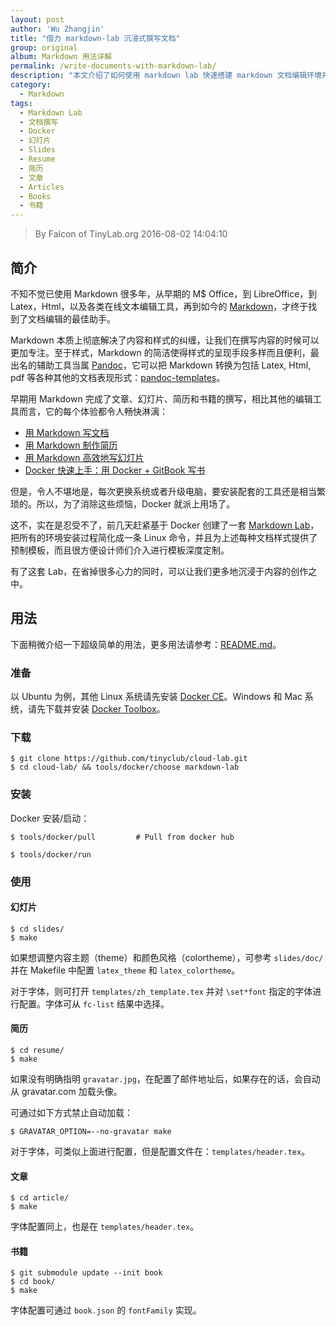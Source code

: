 ```yaml
---
layout: post
author: 'Wu Zhangjin'
title: "借力 markdown-lab 沉浸式撰写文档"
group: original
album: Markdown 用法详解
permalink: /write-documents-with-markdown-lab/
description: "本文介绍了如何使用 markdown lab 快速搭建 markdown 文档编辑环境并进行各类文档撰写。"
category:
  - Markdown
tags:
  - Markdown Lab
  - 文档撰写
  - Docker
  - 幻灯片
  - Slides
  - Resume
  - 简历
  - 文章
  - Articles
  - Books
  - 书籍
---
```


> By Falcon of TinyLab.org
> 2016-08-02 14:04:10

## 简介

不知不觉已使用 Markdown 很多年，从早期的 M$ Office，到 LibreOffice，到 Latex，Html，以及各类在线文本编辑工具，再到如今的 [Markdown][10]，才终于找到了文档编辑的最佳助手。

Markdown 本质上彻底解决了内容和样式的纠缠，让我们在撰写内容的时候可以更加专注。至于样式，Markdown 的简洁使得样式的呈现手段多样而且便利，最出名的辅助工具当属 [Pandoc][8]，它可以把 Markdown 转换为包括 Latex, Html, pdf 等各种其他的文档表现形式：[pandoc-templates][9]。

早期用 Markdown 完成了文章、幻灯片、简历和书籍的撰写，相比其他的编辑工具而言，它的每个体验都令人畅快淋漓：

* [用 Markdown 写文档][4]
* [用 Markdown 制作简历][5]
* [用 Markdown 高效地写幻灯片][6]
* [Docker 快速上手：用 Docker + GitBook 写书][7]

但是，令人不堪地是，每次更换系统或者升级电脑，要安装配套的工具还是相当繁琐的。所以，为了消除这些烦恼，Docker 就派上用场了。

这不，实在是忍受不了，前几天赶紧基于 Docker 创建了一套 [Markdown Lab][1]，把所有的环境安装过程简化成一条 Linux 命令，并且为上述每种文档样式提供了预制模板，而且很方便设计师们介入进行模板深度定制。

有了这套 Lab，在省掉很多心力的同时，可以让我们更多地沉浸于内容的创作之中。

## 用法

下面稍微介绍一下超级简单的用法，更多用法请参考：[README.md][2]。

### 准备

以 Ubuntu 为例，其他 Linux 系统请先安装 [Docker CE](https://store.docker.com/search?type=edition&offering=community)。Windows 和 Mac 系统，请先下载并安装 [Docker Toolbox](https://www.docker.com/docker-toolbox)。

### 下载

    $ git clone https://github.com/tinyclub/cloud-lab.git
    $ cd cloud-lab/ && tools/docker/choose markdown-lab

### 安装

Docker 安装/启动：

    $ tools/docker/pull         # Pull from docker hub

    $ tools/docker/run

### 使用

#### 幻灯片

    $ cd slides/
    $ make

如果想调整内容主题（theme）和颜色风格（colortheme），可参考 `slides/doc/` 并在 Makefile 中配置 `latex_theme` 和 `latex_colortheme`。

对于字体，则可打开 `templates/zh_template.tex` 并对 `\set*font` 指定的字体进行配置。字体可从 `fc-list` 结果中选择。

#### 简历

    $ cd resume/
    $ make

如果没有明确指明 `gravatar.jpg`，在配置了邮件地址后，如果存在的话，会自动从 gravatar.com 加载头像。

可通过如下方式禁止自动加载：

    $ GRAVATAR_OPTION=--no-gravatar make

对于字体，可类似上面进行配置，但是配置文件在：`templates/header.tex`。

#### 文章

    $ cd article/
    $ make

字体配置同上，也是在 `templates/header.tex`。

#### 书籍

    $ git submodule update --init book
    $ cd book/
    $ make

字体配置可通过 `book.json` 的 `fontFamily` 实现。


[1]: http://tinylab.org/markdown-lab
[2]: https://github.com/tinyclub/markdown-lab/blob/master/README.md
[3]: https://github.com/tinyclub/markdown-lab
[4]: http://tinylab.org/use-markdown-to-write-document/
[5]: http://tinylab.org/write-resume-with-markdown/
[6]: http://tinylab.org/use-markdown-to-write-slides/
[7]: http://tinylab.org/docker-quick-start-docker-gitbook-writing-a-book/
[8]: http://pandoc.org/demo/example19/Pandoc_0027s-Markdown.html
[9]: https://github.com/jgm/pandoc-templates
[10]: http://wowubuntu.com/markdown/
